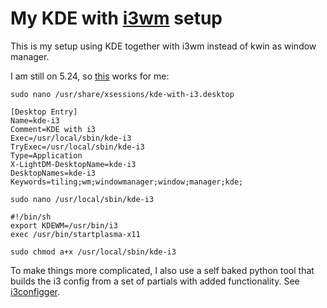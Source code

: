 # My KDE with [i3wm](https://i3wm.org/) setup

This is my setup using KDE together with i3wm instead of kwin as window manager.

I am still on 5.24, so [this](https://maxnatt.gitlab.io/posts/kde-plasma-with-i3wm/#kde-524-and-older) works for me:

`sudo nano /usr/share/xsessions/kde-with-i3.desktop`

    [Desktop Entry]
    Name=kde-i3
    Comment=KDE with i3
    Exec=/usr/local/sbin/kde-i3
    TryExec=/usr/local/sbin/kde-i3
    Type=Application
    X-LightDM-DesktopName=kde-i3
    DesktopNames=kde-i3
    Keywords=tiling;wm;windowmanager;window;manager;kde;

`sudo nano /usr/local/sbin/kde-i3`

    #!/bin/sh
    export KDEWM=/usr/bin/i3
    exec /usr/bin/startplasma-x11

`sudo chmod a+x /usr/local/sbin/kde-i3`

To make things more complicated, I also use a self baked python tool that builds the i3 config from a set of partials with added functionality. See [i3configger](https://github.com/obestwalter/i3configger).
